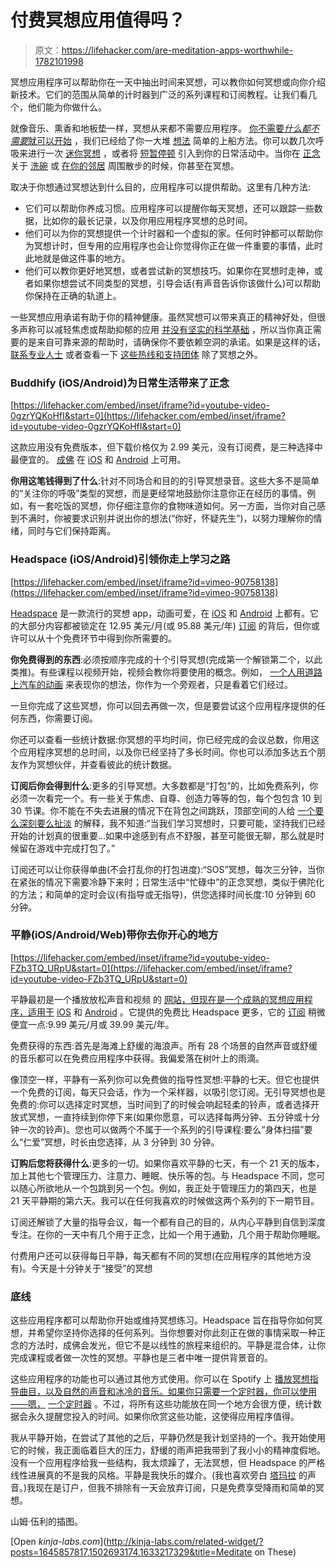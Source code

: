 # 付费冥想应用值得吗？

> 原文：<https://lifehacker.com/are-meditation-apps-worthwhile-1782101998>

冥想应用程序可以帮助你在一天中抽出时间来冥想，可以教你如何冥想或向你介绍新技术。它们的范围从简单的计时器到广泛的系列课程和订阅教程。让我们看几个，他们能为你做什么。



就像音乐、熏香和地板垫一样，冥想从来都不需要应用程序。 [你不需要*什么都不需要*就可以开始](https://lifehacker.com/a-guide-to-meditation-for-the-rest-of-us-5591576) ，我们已经给了你一大堆 [想法](http://lifehacker.com/tag/meditation) 简单的上船方法。你可以数几次呼吸来进行一次 [迷你冥想](http://lifehacker.com/ease-into-meditation-with-mini-meditation-1766365887) ，或者将 [短暂停顿](http://lifehacker.com/take-a-few-seconds-to-meditate-before-you-pick-up-the-p-1636773108) 引入到你的日常活动中。当你在 [正念](http://lifehacker.com/what-is-mindfulness-and-why-is-everyone-talking-abo-1502693174) 关于 [洗碗](http://lifehacker.com/household-chores-can-be-an-opportunity-to-practice-mind-1737670456) 或 [在你的邻居](http://lifehacker.com/clear-your-mind-and-get-some-exercise-with-walking-medi-1751683623) 周围散步的时候，你甚至在冥想。

取决于你想通过冥想达到什么目的，应用程序可以提供帮助。这里有几种方法:

*   它们可以帮助你养成习惯。应用程序可以提醒你每天冥想，还可以跟踪一些数据，比如你的最长记录，以及你用应用程序冥想的总时间。
*   他们可以为你的冥想提供一个计时器和一个虚拟的家。任何时钟都可以帮助你为冥想计时，但专用的应用程序也会让你觉得你正在做一件重要的事情，此时此地就是做这件事的地方。
*   他们可以教你更好地冥想，或者尝试新的冥想技巧。如果你在冥想时走神，或者如果你想尝试不同类型的冥想，引导会话(有声音告诉你该做什么)可以帮助你保持在正确的轨道上。

一些冥想应用承诺有助于你的精神健康。虽然冥想可以带来真正的精神好处，但很多声称可以减轻焦虑或帮助抑郁的应用 [并没有坚实的科学基础](http://gizmodo.com/mental-health-apps-are-mostly-bullshit-1769386720) ，所以当你真正需要的是来自可靠来源的帮助时，请确保你不要依赖空洞的承诺。如果是这样的话， [联系专业人士](http://lifehacker.com/how-do-i-select-a-therapist-or-counselor-5874359) 或者查看一下 [这些热线和支持团体](http://vitals.lifehacker.com/find-mental-health-help-for-almost-anything-with-these-1728037154) 除了冥想之外。

### Buddhify (iOS/Android)为日常生活带来了正念

 [https://lifehacker.com/embed/inset/iframe?id=youtube-video-0gzrYQKoHfI&start=0](https://lifehacker.com/embed/inset/iframe?id=youtube-video-0gzrYQKoHfI&start=0) 

这款应用没有免费版本，但下载价格仅为 2.99 美元，没有订阅费，是三种选择中最便宜的。 [成佛](http://buddhify.com/) 在 [iOS](https://itunes.apple.com/us/app/buddhify-mindfulness-meditation/id687421118?mt=8) 和 [Android](https://play.google.com/store/apps/details?id=com.lvlup.buddhify&hl=en) 上可用。

**你用这笔钱得到了什么**:针对不同场合和目的的引导冥想录音。这些大多不是简单的“关注你的呼吸”类型的冥想，而是更经常地鼓励你注意你正在经历的事情。例如，有一套吃饭的冥想，你仔细注意你的食物味道如何。另一方面，当你对自己感到不满时，你被要求识别并说出你的想法(“你好，怀疑先生”)，以努力理解你的情绪，同时与它们保持距离。

### Headspace (iOS/Android)引领你走上学习之路

 [https://lifehacker.com/embed/inset/iframe?id=vimeo-90758138](https://lifehacker.com/embed/inset/iframe?id=vimeo-90758138) 

[Headspace](https://www.headspace.com/) 是一款流行的冥想 app，动画可爱，在 [iOS](https://itunes.apple.com/app/headspace-on-the-go/id493145008?utm_source=headspace&utm_medium=weblink&utm_campaign=app_page) 和 [Android](https://play.google.com/store/apps/details?id=com.getsomeheadspace.android&hl&utm_source=headspace&utm_medium=weblink&utm_campaign=app_page) 上都有。它的大部分内容都被锁定在 12.95 美元/月(或 95.88 美元/年) [订阅](https://www.headspace.com/buy) 的背后，但你或许可以从十个免费环节中得到你所需要的。

**你免费得到的东西**:必须按顺序完成的十个引导冥想(完成第一个解锁第二个，以此类推)。有些课程以视频开始，视频会教你将要使用的概念。例如， [一个人用道路上汽车的动画](https://www.youtube.com/watch?v=7xAeJKgupPI) 来表现你的想法，你作为一个旁观者，只是看着它们经过。

一旦你完成了这些冥想，你可以回去再做一次，但是要尝试这个应用程序提供的任何东西，你需要订阅。

你还可以查看一些统计数据:你冥想的平均时间，你已经完成的会议总数，你用这个应用程序冥想的总时间，以及你已经坚持了多长时间。你也可以添加多达五个朋友作为冥想伙伴，并查看彼此的统计数据。

**订阅后你会得到什么**:更多的引导冥想。大多数都是“打包”的，比如免费系列，你必须一次看完一个。有一些关于焦虑、自尊、创造力等等的包，每个包包含 10 到 30 节课。你不能在不失去进展的情况下在背包之间跳跃，顶部空间的人给 [一个要么深刻要么扯淡](https://www.headspace.com/faqs/category/about) 的解释，我不知道:“当我们学习冥想时，只要可能，坚持我们已经开始的计划真的很重要...如果中途感到有点不舒服，甚至可能很无聊，那么就是时候留在游戏中完成打包了。”

订阅还可以让你获得单曲(不会打乱你的打包进度):“SOS”冥想，每次三分钟，当你在紧张的情况下需要冷静下来时；日常生活中“忙碌中”的正念冥想，类似于佛陀化的方法；和简单的定时会议(有指导或无指导)，供您选择时间长度:10 分钟到 60 分钟。

### 平静(iOS/Android/Web)带你去你开心的地方

 [https://lifehacker.com/embed/inset/iframe?id=youtube-video-FZb3TQ_URpU&start=0](https://lifehacker.com/embed/inset/iframe?id=youtube-video-FZb3TQ_URpU&start=0) 

平静最初是一个播放放松声音和视频 的 [网站，但现在是一个成熟的冥想应用程序，适用于](http://lifehacker.com/calm-com-trains-you-to-meditate-in-two-to-twenty-minute-5987593) [iOS](https://itunes.apple.com/us/app/calm-meditate-relax-guided/id571800810?mt=8) 和 [Android](https://play.google.com/store/apps/details?id=com.calm.android&hl=en) 。它提供的免费比 Headspace 更多，它的 [订阅](https://www.calm.com/subscribe) 稍微便宜一点:9.99 美元/月或 39.99 美元/年。

免费获得的东西:首先是海滩上舒缓的海浪声。所有 28 个场景的自然声音或舒缓的音乐都可以在免费应用程序中获得。我偏爱落在树叶上的雨滴。

像顶空一样，平静有一系列你可以免费做的指导性冥想:平静的七天。但它也提供一个免费的订阅，每天只会话，作为一个采样器，以吸引您订阅。无引导冥想也是免费的:你可以选择定时冥想，当时间到了的时候会响起轻柔的铃声，或者选择开放式冥想，一直持续到你停下来(如果你愿意，可以选择每两分钟、五分钟或十分钟一次的铃声)。您也可以做两个不属于一个系列的引导课程:要么“身体扫描”要么“仁爱”冥想，时长由您选择，从 3 分钟到 30 分钟。

**订购后您将获得什么**:更多的一切。如果你喜欢平静的七天，有一个 21 天的版本，加上其他七个管理压力、注意力、睡眠、快乐等的包。与 Headspace 不同，您可以随心所欲地从一个包跳到另一个包。例如，我正处于管理压力的第四天，也是 21 天平静期的第六天。我可以在任何我喜欢的时候做这两个系列的下一期节目。

订阅还解锁了大量的指导会议，每一个都有自己的目的，从内心平静到自信到深度专注。在你的一天中有几个用于正念，比如一个用于通勤，几个用于帮助你睡眠。

付费用户还可以获得每日平静，每天都有不同的冥想(在应用程序的其他地方没有)。今天是十分钟关于“接受”的冥想

### 底线

这些应用程序都可以帮助你开始或维持冥想练习。Headspace 旨在指导你如何冥想，并希望你坚持你选择的任何系列。当你想要对你此刻正在做的事情采取一种正念的方法时，成佛会发光，但它不是以线性的旅程来组织的。平静是混合体，让你完成课程或者做一次性的冥想。平静也是三者中唯一提供背景音的。

这些应用程序的功能也可以通过其他方式使用。你可以在 Spotify 上 [播放冥想指导曲目，以及自然的声音和冰冷的音乐。如果你只需要一个定时器，你可以使用——嗯，](http://lifehacker.com/eight-things-you-probably-didnt-know-you-could-stream-o-1776963565) [一个定时器](http://lifehacker.com/tag/timers) 。不过，将所有这些功能放在同一个地方会很方便，统计数据会永久提醒您投入的时间。如果你欣赏这些功能，这使得应用程序值得。

我从平静开始，在尝试了其他的之后，平静仍然是我计划坚持的一个。我开始使用它的时候，我正面临着巨大的压力，舒缓的雨声把我带到了我小小的精神度假地。没有一个应用程序给我一些结构，我太烦躁了，无法冥想，但 Headspace 的严格线性进展真的不是我的风格。平静是我快乐的媒介。(我也喜欢旁白 [塔玛拉](http://www.beginwithin.ca/#!bio/cdyx) 的声音。)我现在是订户，但我不排除有一天会放弃订阅，只是免费享受降雨和简单的冥想。

山姆·伍利的插图。

[Open *kinja-labs.com*](http://kinja-labs.com/related-widget/?posts=1645857817,1502693174,1633217329&title=Meditate on These)